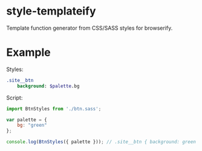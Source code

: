 # style-templateify
Template function generator from CSS/SASS styles for browserify.

# Example
Styles:
```sass
.site__btn
	background: $palette.bg
```
Script:
```js
import BtnStyles from './btn.sass';

var palette = {
	bg: "green"
};

console.log(BtnStyles({ palette })); // .site__btn { background: green }
```
